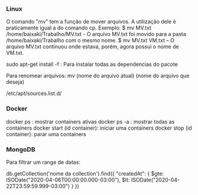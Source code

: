 ### Linux
O comando "mv" tem a função de mover arquivos. A utilização dele é praticamente igual  a do comando cp. Exemplo:
$ mv MV.txt /home/baixaki/Trabalho/MV.txt  - O arquivo MV.txt foi movido para a pasta /home/baixaki/Trabalho com o mesmo nome.
$ mv MV.txt  VM.txt – O arquivo MV.txt continuou onde estava, porém, agora possui o nome de VM.txt.

sudo apt-get install -f : Para instalar todas as dependencias do pacote

Para renomear arquivos: mv (nome do arquivo atual) (nome do arquivo que deseja)

/etc/apt/sources.list.d/



### Docker
docker ps : mostrar containers ativas
docker ps -a : mostrar todas as containers
docker start (id container): iniciar uma containers
docker stop (id container): parar uma containers

### MongoDB

Para filtrar um range de datas:

db.getCollection('nome da collection').find({ 
    "createdAt": {
        $gte: ISODate("2020-04-06T00:00:00.000-03:00"),
        $lt: ISODate("2020-04-22T23:59:59.999-03:00")
    }
})
